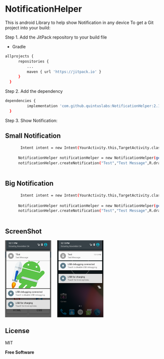 # NotificationHelper
This is android Library to help show Notification in any device
To get a Git project into your build:

Step 1. Add the JitPack repository to your build file

  - Gradle
  ```sh
allprojects {
		repositories {
			...
			maven { url 'https://jitpack.io' }
		}
	}
```
Step 2. Add the dependency
  ```sh
dependencies {
	        implementation 'com.github.quintuslabs:NotificationHelper:2.1'
	}
```
Step 3. Show Notification:

Small Notification
----

  ```sh
         Intent intent = new Intent(YourActivity.this,TargetActivity.class);

        NotificationHelper notificationHelper = new NotificationHelper(getApplicationContext());
        notificationHelper.createNotification("Test","Test Message",R.drawable.ic_luncher,intent);
	

```
Big Notification
----

  ```sh
         Intent intent = new Intent(YourActivity.this,TargetActivity.class);

        NotificationHelper notificationHelper = new NotificationHelper(getApplicationContext());
        notificationHelper.createNotification("Test","Test Message",R.drawable.ic_luncher,"imageUrl",intent);
	

```

ScreenShot
----
<img src="ScreenShot/1.png" width="30%"><img src="ScreenShot/2.png" width="30%" hspace="20">



License
----

MIT


**Free Software**



